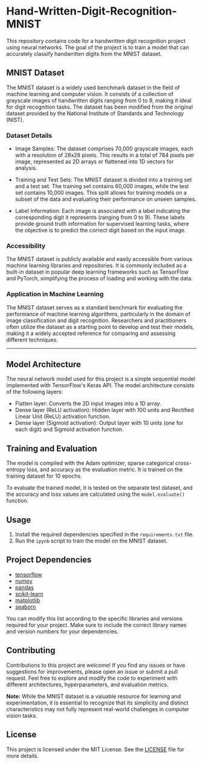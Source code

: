 # Hand-Written-Digit-Recognition-MNIST

This repository contains code for a handwritten digit recognition project using neural networks. The goal of the project is to train a model that can accurately classify handwritten digits from the MNIST dataset.

## MNIST Dataset

The MNIST dataset is a widely used benchmark dataset in the field of machine learning and computer vision. It consists of a collection of grayscale images of handwritten digits ranging from 0 to 9, making it ideal for digit recognition tasks. The dataset has been modified from the original dataset provided by the National Institute of Standards and Technology (NIST).

### Dataset Details

- Image Samples: The dataset comprises 70,000 grayscale images, each with a resolution of 28x28 pixels. This results in a total of 784 pixels per image, represented as 2D arrays or flattened into 1D vectors for analysis.

- Training and Test Sets: The MNIST dataset is divided into a training set and a test set. The training set contains 60,000 images, while the test set contains 10,000 images. This split allows for training models on a subset of the data and evaluating their performance on unseen samples.

- Label Information: Each image is associated with a label indicating the corresponding digit it represents (ranging from 0 to 9). These labels provide ground truth information for supervised learning tasks, where the objective is to predict the correct digit based on the input image.

### Accessibility

The MNIST dataset is publicly available and easily accessible from various machine learning libraries and repositories. It is commonly included as a built-in dataset in popular deep learning frameworks such as TensorFlow and PyTorch, simplifying the process of loading and working with the data.

### Application in Machine Learning

The MNIST dataset serves as a standard benchmark for evaluating the performance of machine learning algorithms, particularly in the domain of image classification and digit recognition. Researchers and practitioners often utilize the dataset as a starting point to develop and test their models, making it a widely accepted reference for comparing and assessing different techniques.

<hr>

## Model Architecture

The neural network model used for this project is a simple sequential model implemented with TensorFlow's Keras API. The model architecture consists of the following layers:

- Flatten layer: Converts the 2D input images into a 1D array.
- Dense layer (ReLU activation): Hidden layer with 100 units and Rectified Linear Unit (ReLU) activation function.
- Dense layer (Sigmoid activation): Output layer with 10 units (one for each digit) and Sigmoid activation function.

## Training and Evaluation

The model is compiled with the Adam optimizer, sparse categorical cross-entropy loss, and accuracy as the evaluation metric. It is trained on the training dataset for 10 epochs.

To evaluate the trained model, it is tested on the separate test dataset, and the accuracy and loss values are calculated using the `model.evaluate()` function.


## Usage

1. Install the required dependencies specified in the `requirements.txt` file.
2. Run the `ipynb` script to train the model on the MNIST dataset.

## Project Dependencies

- [tensorflow](https://www.tensorflow.org/)
- [numpy](https://numpy.org/)
- [pandas](https://pandas.pydata.org/)
- [scikit-learn](https://scikit-learn.org/)
- [matplotlib](https://matplotlib.org/)
- [seaborn](https://seaborn.pydata.org/)

You can modify this list according to the specific libraries and versions required for your project. Make sure to include the correct library names and version numbers for your dependencies.



## Contributing

Contributions to this project are welcome! If you find any issues or have suggestions for improvements, please open an issue or submit a pull request. Feel free to explore and modify the code to experiment with different architectures, hyperparameters, and evaluation metrics.

**Note:** While the MNIST dataset is a valuable resource for learning and experimentation, it is essential to recognize that its simplicity and distinct characteristics may not fully represent real-world challenges in computer vision tasks.

## License

This project is licensed under the MIT License. See the [LICENSE](LICENSE) file for more details.

